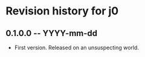 # Revision history for j0

## 0.1.0.0 -- YYYY-mm-dd

* First version. Released on an unsuspecting world.
